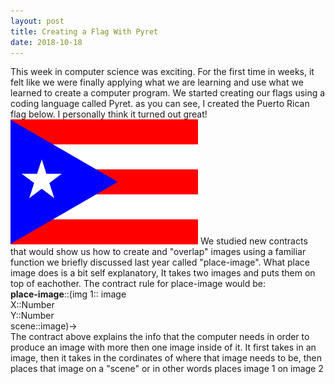 ```yaml
---
layout: post
title: Creating a Flag With Pyret
date: 2018-10-18
---
```


This week in computer science was exciting. For the first time in weeks, it felt like we were finally applying what we are learning and use what we learned to create a computer program. We started creating our flags using a coding language called Pyret. as you can see, I created the Puerto Rican flag below. I personally think it turned out great!
![My Flag](/images/FLAG.png)
We studied new contracts that would show us how to create and "overlap" images using a familiar function we briefly discussed last year called "place-image". What place image does is a bit self explanatory, It takes two images and puts them on top of eachother. The contract rule for place-image would be:
<br/>
<strong>place-image</strong>::(img 1:: image
  <br/>
  X::Number
  <br/>
  Y::Number
  <br/>
  scene::image)->
  <br/>
The contract above explains the info that the computer needs in order to produce an image with more then one image inside of it. It first takes in an image, then it takes in the cordinates of where that image needs to be, then places that image on a "scene" or in other words places image 1 on image 2





